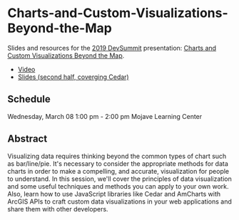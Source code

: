 # Charts-and-Custom-Visualizations-Beyond-the-Map

Slides and resources for the [2019 DevSummit](http://www.esri.com/events/devsummit) presentation: [Charts and Custom Visualizations Beyond the Map](https://devsummit2019.schedule.esri.com/schedule/2033153134).

- [Video](https://youtu.be/c_Snneph2UE)
- [Slides (second half, coverging Cedar)](https://tomwayson.github.io/Charts-and-Custom-Visualizations-Beyond-the-Map/)

## Schedule

Wednesday, March 08
1:00 pm - 2:00 pm
Mojave Learning Center

## Abstract
Visualizing data requires thinking beyond the common types of chart such as bar/line/pie. It's necessary to consider the appropriate methods for data charts in order to make a compelling, and accurate, visualization for people to understand. In this session, we'll cover the principles of data visualization and some useful techniques and methods you can apply to your own work. Also, learn how to use JavaScript libraries like Cedar and AmCharts with ArcGIS APIs to craft custom data visualizations in your web applications and share them with other developers.
